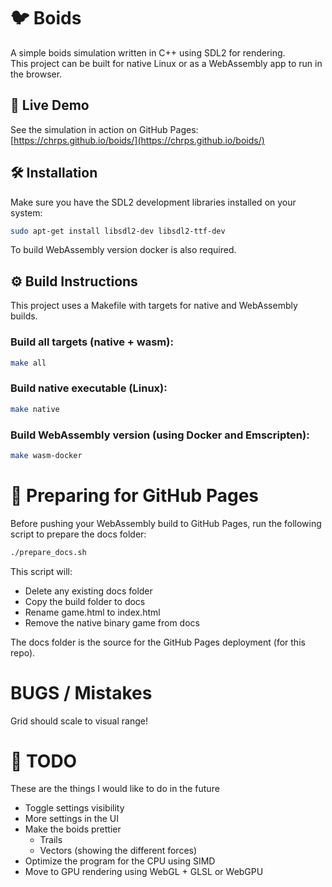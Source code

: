 # 🐦 Boids

A simple boids simulation written in C++ using SDL2 for rendering.   
This project can be built for native Linux or as a WebAssembly app to run in the browser.

## 🔗 Live Demo

See the simulation in action on GitHub Pages:  
[https://chrps.github.io/boids/](https://chrps.github.io/boids/)

## 🛠 Installation

Make sure you have the SDL2 development libraries installed on your system:

```bash
sudo apt-get install libsdl2-dev libsdl2-ttf-dev
```

To build WebAssembly version docker is also required.

## ⚙️ Build Instructions

This project uses a Makefile with targets for native and WebAssembly builds.

### Build all targets (native + wasm):   
```bash
make all
```

### Build native executable (Linux):
```bash
make native
```

### Build WebAssembly version (using Docker and Emscripten):
```bash
make wasm-docker
```

# 📁 Preparing for GitHub Pages

Before pushing your WebAssembly build to GitHub Pages, run the following script to prepare the docs folder:
```bash
./prepare_docs.sh
```
This script will:
   * Delete any existing docs folder
   * Copy the build folder to docs
   * Rename game.html to index.html
   * Remove the native binary game from docs

The docs folder is the source for the GitHub Pages deployment (for this repo).

# BUGS / Mistakes
Grid should scale to visual range!

# 📝 TODO

These are the things I would like to do in the future
   * Toggle settings visibility
   * More settings in the UI
   * Make the boids prettier
      * Trails
      * Vectors (showing the different forces)
   * Optimize the program for the CPU using SIMD
   * Move to GPU rendering using WebGL + GLSL or WebGPU